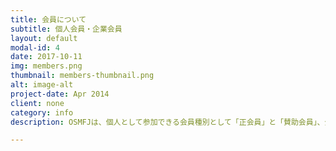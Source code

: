 ```yaml
---
title: 会員について
subtitle: 個人会員・企業会員
layout: default
modal-id: 4
date: 2017-10-11
img: members.png
thumbnail: members-thumbnail.png
alt: image-alt
project-date: Apr 2014
client: none
category: info
description: OSMFJは、個人として参加できる会員種別として「正会員」と「賛助会員」、企業として参加できる会員種別として「賛助会員」を設定しています。「一般社団法人オープンストリートマップ・ファウンデーション・ジャパン(略称:OSMFJ)」の理念に賛同し、活動に参加したり、援助してくださる方を募集しています。<br><br>正会員<br>随時募集中で<br>賛助会員の募集<br>私たちの活動を応援していただける賛助会員募集しています。（法人、個人は問いません）<br>正会員としての活動はできないが、OSMFJの趣旨に賛同し、資金的に援助したいという方、賛助会員としてOSMFJを支えて頂けませんか？<br>また、賛助会員には会費以外特別な義務はありません。<br>会費<br><ul><li>賛助会員（法人）： （入会金なし、年会費一口50,000円）</li><li>賛助会員（個人）： （入会金なし、年会費3,500円）　（2016年年度改定）</li></ul>※その他寄付等については随時受け賜ります。

---
```


